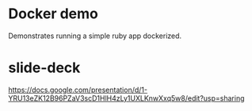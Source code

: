 # Docker demo
Demonstrates running a simple ruby app dockerized.

# slide-deck
https://docs.google.com/presentation/d/1-YRU13eZK12B96PZaV3scD1HlH4zLy1UXLKnwXxq5w8/edit?usp=sharing
